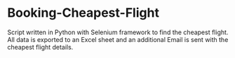 # Booking-Cheapest-Flight
Script written in Python with Selenium framework to find the cheapest flight. All data is exported to an Excel sheet and an additional Email is sent with the cheapest flight details.
